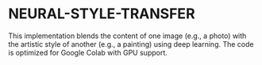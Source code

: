 # NEURAL-STYLE-TRANSFER
This implementation blends the content of one image (e.g., a photo) with the artistic style of another (e.g., a painting) using deep learning. The code is optimized for Google Colab with GPU support.
